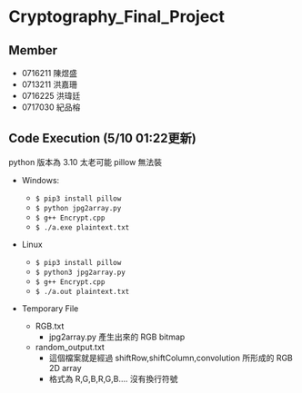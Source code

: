 # Cryptography_Final_Project

## Member
- 0716211 陳煜盛
- 0713211 洪嘉珊
- 0716225 洪瑋廷
- 0717030 紀品榕

## Code Execution (5/10 01:22更新)
python 版本為 3.10 太老可能 pillow 無法裝

- Windows:
  - ```$ pip3 install pillow```
  - ```$ python jpg2array.py```
  - ```$ g++ Encrypt.cpp```
  - ```$ ./a.exe plaintext.txt```

- Linux
  - ```$ pip3 install pillow```
  - ```$ python3 jpg2array.py```
  - ```$ g++ Encrypt.cpp```
  - ```$ ./a.out plaintext.txt```

- Temporary File
  - RGB.txt
    - jpg2array.py 產生出來的 RGB bitmap
  - random_output.txt
    - 這個檔案就是經過 shiftRow,shiftColumn,convolution 所形成的 RGB 2D array
    - 格式為 R,G,B,R,G,B.... 沒有換行符號
 
